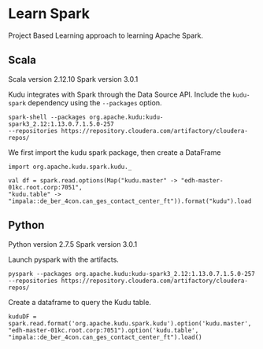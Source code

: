 # Learn Spark

Project Based Learning approach to learning Apache Spark.

## Scala

Scala version 2.12.10
Spark version 3.0.1

Kudu integrates with Spark through the Data Source API. Include the `kudu-spark` dependency using the `--packages` option.

```
spark-shell --packages org.apache.kudu:kudu-spark3_2.12:1.13.0.7.1.5.0-257
--repositories https://repository.cloudera.com/artifactory/cloudera-repos/
```

We first import the kudu spark package, then create a DataFrame

```
import org.apache.kudu.spark.kudu._
```

```
val df = spark.read.options(Map("kudu.master" -> "edh-master-01kc.root.corp:7051",
"kudu.table" -> "impala::de_ber_4con.can_ges_contact_center_ft")).format("kudu").load
```

## Python

Python version 2.7.5
Spark version 3.0.1

Launch pyspark with the artifacts.

```
pyspark --packages org.apache.kudu:kudu-spark3_2.12:1.13.0.7.1.5.0-257
--repositories https://repository.cloudera.com/artifactory/cloudera-repos/
```

Create a dataframe to query the Kudu table.

```
kuduDF = spark.read.format('org.apache.kudu.spark.kudu').option('kudu.master',
"edh-master-01kc.root.corp:7051").option('kudu.table',
"impala::de_ber_4con.can_ges_contact_center_ft").load()
```